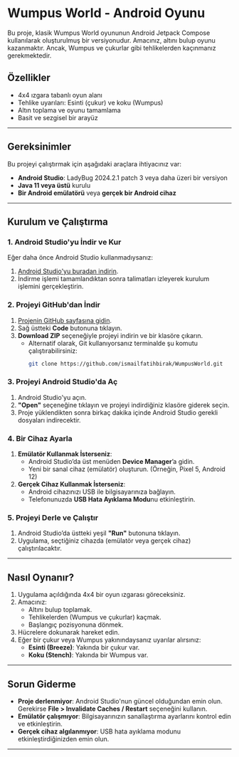 # **Wumpus World - Android Oyunu**

Bu proje, klasik Wumpus World oyununun Android Jetpack Compose kullanılarak oluşturulmuş bir versiyonudur. Amacınız, altını bulup oyunu kazanmaktır. Ancak, Wumpus ve çukurlar gibi tehlikelerden kaçınmanız gerekmektedir.

## **Özellikler**
- 4x4 ızgara tabanlı oyun alanı
- Tehlike uyarıları: Esinti (çukur) ve koku (Wumpus)
- Altın toplama ve oyunu tamamlama
- Basit ve sezgisel bir arayüz

---

## **Gereksinimler**
Bu projeyi çalıştırmak için aşağıdaki araçlara ihtiyacınız var:
- **Android Studio**: LadyBug 2024.2.1 patch 3 veya daha üzeri bir versiyon
- **Java 11 veya üstü** kurulu
- **Bir Android emülatörü** veya **gerçek bir Android cihaz**

---

## **Kurulum ve Çalıştırma**

### 1. **Android Studio'yu İndir ve Kur**
Eğer daha önce Android Studio kullanmadıysanız:
1. [Android Studio'yu buradan indirin](https://developer.android.com/studio).
2. İndirme işlemi tamamlandıktan sonra talimatları izleyerek kurulum işlemini gerçekleştirin.

### 2. **Projeyi GitHub'dan İndir**
1. [Projenin GitHub sayfasına gidin](https://github.com/ismailfatihbirak/WumpusWorld).
2. Sağ üstteki **Code** butonuna tıklayın.
3. **Download ZIP** seçeneğiyle projeyi indirin ve bir klasöre çıkarın.
   - Alternatif olarak, Git kullanıyorsanız terminalde şu komutu çalıştırabilirsiniz:
     ```bash
     git clone https://github.com/ismailfatihbirak/WumpusWorld.git
     ```

### 3. **Projeyi Android Studio'da Aç**
1. Android Studio'yu açın.
2. **"Open"** seçeneğine tıklayın ve projeyi indirdiğiniz klasöre giderek seçin.
3. Proje yüklendikten sonra birkaç dakika içinde Android Studio gerekli dosyaları indirecektir.

### 4. **Bir Cihaz Ayarla**
1. **Emülatör Kullanmak İsterseniz**:
   - Android Studio’da üst menüden **Device Manager**’a gidin.
   - Yeni bir sanal cihaz (emülatör) oluşturun. (Örneğin, Pixel 5, Android 12)
2. **Gerçek Cihaz Kullanmak İsterseniz**:
   - Android cihazınızı USB ile bilgisayarınıza bağlayın.
   - Telefonunuzda **USB Hata Ayıklama Modu**nu etkinleştirin.

### 5. **Projeyi Derle ve Çalıştır**
1. Android Studio’da üstteki yeşil **"Run"** butonuna tıklayın.
2. Uygulama, seçtiğiniz cihazda (emülatör veya gerçek cihaz) çalıştırılacaktır.

---

## **Nasıl Oynanır?**
1. Uygulama açıldığında 4x4 bir oyun ızgarası göreceksiniz.
2. Amacınız:
   - Altını bulup toplamak.
   - Tehlikelerden (Wumpus ve çukurlar) kaçmak.
   - Başlangıç pozisyonuna dönmek.
3. Hücrelere dokunarak hareket edin.
4. Eğer bir çukur veya Wumpus yakınındaysanız uyarılar alırsınız:
   - **Esinti (Breeze)**: Yakında bir çukur var.
   - **Koku (Stench)**: Yakında bir Wumpus var.

---

## **Sorun Giderme**
- **Proje derlenmiyor**: Android Studio'nun güncel olduğundan emin olun. Gerekirse **File > Invalidate Caches / Restart** seçeneğini kullanın.
- **Emülatör çalışmıyor**: Bilgisayarınızın sanallaştırma ayarlarını kontrol edin ve etkinleştirin.
- **Gerçek cihaz algılanmıyor**: USB hata ayıklama modunu etkinleştirdiğinizden emin olun.

---
